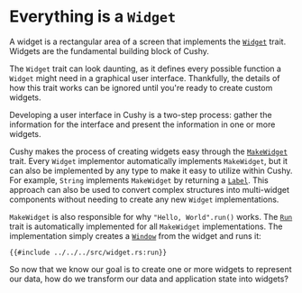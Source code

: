 # Everything is a `Widget`

A widget is a rectangular area of a screen that implements the
[`Widget`][widget] trait. Widgets are the fundamental building block of Cushy.

The `Widget` trait can look daunting, as it defines every possible function a
`Widget` might need in a graphical user interface. Thankfully, the details of
how this trait works can be ignored until you're ready to create custom widgets.

Developing a user interface in Cushy is a two-step process: gather the
information for the interface and present the information in one or more
widgets.

Cushy makes the process of creating widgets easy through the
[`MakeWidget`][makewidget] trait. Every `Widget` implementor automatically
implements `MakeWidget`, but it can also be implemented by any type to make it
easy to utilize within Cushy. For example, `String` implements `MakeWidget` by
returning a [`Label`][label]. This approach can also be used to convert complex
structures into multi-widget components without needing to create any new
`Widget` implementations.

`MakeWidget` is also responsible for why `"Hello, World".run()` works. The
[`Run`][run] trait is automatically implemented for all `MakeWidget`
implementations. The implementation simply creates a [`Window`][window] from the
widget and runs it:

```rust,no_run,no_playground
{{#include ../../../src/widget.rs:run}}
```

So now that we know our goal is to create one or more widgets to represent our
data, how do we transform our data and application state into widgets?

[widget]: <{{ docs }}/widget/trait.Widget.html>
[makewidget]: <{{ docs }}/widget/trait.MakeWidget.html>
[label]: <{{docs}}/widgets/label/struct.Label.html>
[run]: <{{ docs }}/trait.Run.html>
[window]: <{{ docs }}/window/struct.Window.html>
